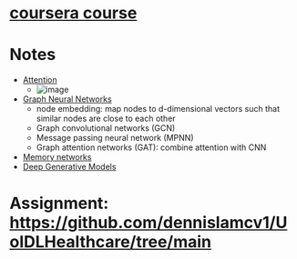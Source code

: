 # [coursera course](https://www.coursera.org/learn/advanced-deep-learning-methods-healthcare/supplement/nv3kH/about-this-course)

# Notes
* [Attention](https://d3c33hcgiwev3.cloudfront.net/Z3RtP0aCS0K0bT9GgstCNg_2add63ccd02d4fdcaf7c65b1c7526f9b_lec9-Attention.pdf?Expires=1724457600&Signature=FQj50kMWx6r93lh5vB9fNtFNDbcBQs-6PhZUdjn2q~OdBJRDHHMm2V1REURv1GiSK8swMSAceT-C5drDEYxWk6DtDFkOcnKVghj10zkjlvAgXut73aBwecH3h1TJUiqT3bGTd6asJ~WefaQQ1Bcs8UPFC2ou0zoALIyS2r4QKpo_&Key-Pair-Id=APKAJLTNE6QMUY6HBC5A)
    * ![image](https://github.com/user-attachments/assets/d4cdb50e-d8d5-4a17-a7e1-e21ef7bfa508)
* [Graph Neural Networks](https://d3c33hcgiwev3.cloudfront.net/ACENZeIfTVahDWXiH31W_g_3ab6e811d62c4790841800b82cc8c3ce_lec10_GNN.pdf?Expires=1724457600&Signature=kMR1FWHESLKpAfKh141pYR1HGDXHw3w4nG4FYEVeIMQ9~biwBgY9Mob0qcvfJ1IHy8utRB3jHHObTHjkrr1vlaWZuy-dcSYnfxQ1R00mZhWJ6vKg4kLVCMJsBhYvF6Dn7G9WB4LLVP8UTlw4zIUOARwyzYoAQaEsq148ne8vrp0_&Key-Pair-Id=APKAJLTNE6QMUY6HBC5A)
    * node embedding: map nodes to d-dimensional vectors such that similar nodes are close to each other
    * Graph convolutional networks (GCN)
    * Message passing neural network (MPNN)
    * Graph attention networks (GAT): combine attention with CNN
* [Memory networks](https://d3c33hcgiwev3.cloudfront.net/g9POF4pUR4uTzheKVEeLMw_8b70f6ca6d4944abad7858e59ccc6be5_lec11-memory-network.pdf?Expires=1724457600&Signature=I0L50yZCXeWJRumYCbddiTS4FXiS9ExOA56ewwuioRZ2-fwlfIqFvcKefH9xGYmWCOIDW3Vic5DSEPCK4anGxgcnzFXrbgHH~rQimxbJ8wLxBuezT6UjBdZzrKAGFsa2p8cCKvP5YRLRETO5b4RRyLxlNp19Qqc5-KfINp7KVs4_&Key-Pair-Id=APKAJLTNE6QMUY6HBC5A)
* [Deep Generative Models](https://d3c33hcgiwev3.cloudfront.net/aD-03HDNSfm_tNxwzYn5Jg_3889af6b109d41b680d9c610cfa7f7d2_lec12-generative-models.pdf?Expires=1724457600&Signature=ZYQ95JoJ1qaT~biwJgAcvFafgyfYnbaN-LMiDCN7MvupLzwjW1Qs-gf-EZnvVfJX6WepSKQ-8YiNY5rJyTR2bUMIFQ8l2sm2FxXp63bu4B2SWPC892nnOuq7dZv97gfZknQplcWzbLzxMphWffFvZqMpC2AZJgpdpgFYoIB3ZoI_&Key-Pair-Id=APKAJLTNE6QMUY6HBC5A)

# Assignment: https://github.com/dennislamcv1/UoIDLHealthcare/tree/main 
